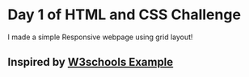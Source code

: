 # Day 1 of HTML and CSS Challenge

I made a simple Responsive webpage using grid layout!

## Inspired by [W3schools Example](https://www.w3schools.com/w3css/tryw3css_templates_architect.htm#home)
